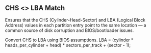 ## CHS <> LBA Match

Ensures that the CHS (Cylinder-Head-Sector) and LBA (Logical Block Address) values in each partition entry point to the same location — a common source of disk corruption and BIOS/bootloader issues.

Convert CHS to LBA using BIOS assumptions.
LBA = (cylinder * heads_per_cylinder + head) * sectors_per_track + (sector - 1);
